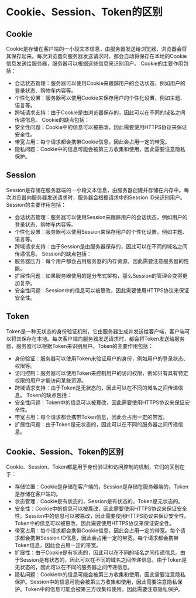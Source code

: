 # Cookie、Session、Token的区别

## Cookie

Cookie是存储在客户端的一小段文本信息，由服务器发送给浏览器，浏览器会将其保存起来。每次浏览器向服务器发送请求时，都会自动将保存在本地的Cookie信息发送给服务器，服务器可以根据这些信息来识别用户。
Cookie的主要作用包括：

- 会话状态管理：服务器可以使用Cookie来跟踪用户的会话状态，例如用户的登录状态、购物车内容等。
- 个性化设置：服务器可以使用Cookie来保存用户的个性化设置，例如主题、语言等。
- 跨域请求支持：由于Cookie是由浏览器保存的，因此可以在不同的域名之间传递信息。
  Cookie的缺点包括：
- 安全性问题：Cookie中的信息可以被篡改，因此需要使用HTTPS协议来保证安全性。
- 带宽占用：每个请求都会携带Cookie信息，因此会占用一定的带宽。
- 隐私问题：Cookie中的信息可能会被第三方收集和使用，因此需要注意隐私保护。

## Session

Session是存储在服务器端的一小段文本信息，由服务器创建并存储在内存中。每次浏览器向服务器发送请求时，服务器会根据请求中的Session ID来识别用户。Session的主要作用包括：

- 会话状态管理：服务器可以使用Session来跟踪用户的会话状态，例如用户的登录状态、购物车内容等。
- 个性化设置：服务器可以使用Session来保存用户的个性化设置，例如主题、语言等。
- 跨域请求支持：由于Session是由服务器保存的，因此可以在不同的域名之间传递信息。
  Session的缺点包括：
- 服务器压力：每个用户都会占用服务器的内存资源，因此需要注意服务器的性能。
- 扩展性问题：如果服务器使用的是分布式架构，那么Session的管理会变得更加复杂。
- 安全性问题：Session中的信息可以被篡改，因此需要使用HTTPS协议来保证安全性。

## Token

Token是一种无状态的身份验证机制，它由服务器生成并发送给客户端，客户端可以将其保存在本地。每次客户端向服务器发送请求时，都会将Token发送给服务器，服务器可以根据Token来识别用户。Token的主要作用包括：

- 身份验证：服务器可以使用Token来验证用户的身份，例如用户的登录状态、权限等。
- 访问控制：服务器可以使用Token来控制用户的访问权限，例如只有具有特定权限的用户才能访问某些资源。
- 跨域请求支持：由于Token是无状态的，因此可以在不同的域名之间传递信息。
  Token的缺点包括：
- 安全性问题：Token中的信息可以被篡改，因此需要使用HTTPS协议来保证安全性。
- 带宽占用：每个请求都会携带Token信息，因此会占用一定的带宽。
- 扩展性问题：由于Token是无状态的，因此可以在不同的服务器之间传递信息。

## Cookie、Session、Token的区别

Cookie、Session、Token都是用于身份验证和访问控制的机制，它们的区别在于：

- 存储位置：Cookie是存储在客户端的，Session是存储在服务器端的，Token是存储在客户端的。
- 状态管理：Cookie是有状态的，Session是有状态的，Token是无状态的。
- 安全性：Cookie中的信息可以被篡改，因此需要使用HTTPS协议来保证安全性。Session中的信息可以被篡改，因此需要使用HTTPS协议来保证安全性。Token中的信息可以被篡改，因此需要使用HTTPS协议来保证安全性。
- 带宽占用：每个请求都会携带Cookie信息，因此会占用一定的带宽。每个请求都会携带Session ID信息，因此会占用一定的带宽。每个请求都会携带Token信息，因此会占用一定的带宽。
- 扩展性：由于Cookie是有状态的，因此可以在不同的域名之间传递信息。由于Session是有状态的，因此可以在不同的域名之间传递信息。由于Token是无状态的，因此可以在不同的服务器之间传递信息。
- 隐私问题：Cookie中的信息可能会被第三方收集和使用，因此需要注意隐私保护。Session中的信息可能会被第三方收集和使用，因此需要注意隐私保护。Token中的信息可能会被第三方收集和使用，因此需要注意隐私保护。
